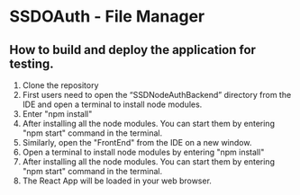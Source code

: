 # SSDOAuth - File Manager

## How to build and deploy the application for testing.

1. Clone the repository 
2. First users need to open the “SSDNodeAuthBackend” directory from the IDE and open a terminal to install node modules.
3. Enter "npm install"
4. After installing all the node modules. You can start them by entering "npm start" command in the terminal.
5. Similarly, open the "FrontEnd" from the IDE on a new window.
6. Open a terminal to install node modules by entering "npm install"
7. After installing all the node modules. You can start them by entering "npm start" command in the terminal.
8. The React App will be loaded in your web browser.
